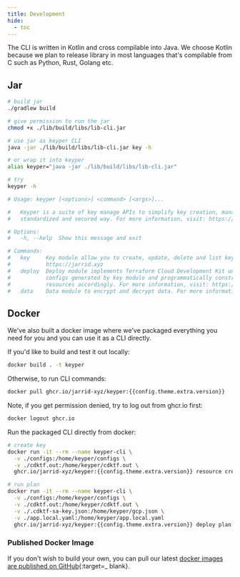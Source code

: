 ```yaml
---
title: Development
hide:
  - toc
---
```


The CLI is written in Kotlin and cross compilable into Java. We choose Kotlin because we plan to release library in most
languages that's compilable from C such as Python, Rust, Golang etc.

## Jar

```bash
# build jar
./gradlew build 

# give permission to run the jar
chmod +x ./lib/build/libs/lib-cli.jar

# use jar as keyper CLI
java -jar ./lib/build/libs/lib-cli.jar key -h

# or wrap it into keyper
alias keyper="java -jar ./lib/build/libs/lib-cli.jar"

# try
keyper -h

# Usage: keyper [<options>] <command> [<args>]...

#   Keyper is a suite of key manage APIs to simplify key creation, management, encryption/decryption in
#   standardized and secured way. For more information, visit: https://jarrid.xyz

# Options:
#   -h, --help  Show this message and exit

# Commands:
#   key     Key module allow you to create, update, delete and list keys. For more information, visit:
#           https://jarrid.xyz
#   deploy  Deploy module implements Terraform Cloud Development Kit underneath. It scans existing key
#           configs generated by key module and programmatically construct terraform provider, modules and
#           resources accordingly. For more information, visit: https://jarrid.xyz
#   data    Data module to encrypt and decrypt data. For more information, visit: https://jarrid.xyz
```

## Docker

We've also built a docker image where we've packaged everything you need for you and you can use it as a CLI directly.

If you'd like to build and test it out locally:

```bash
docker build . -t keyper
```

Otherwise, to run CLI commands:

```bash
docker pull ghcr.io/jarrid-xyz/keyper:{{config.theme.extra.version}}
```

Note, if you get permission denied, try to log out from ghcr.io first:

```bash
docker logout ghcr.io
```

Run the packaged CLI directly from docker:

```bash
# create key
docker run -it --rm --name keyper-cli \
  -v ./configs:/home/keyper/configs \
  -v ./cdktf.out:/home/keyper/cdktf.out \
  ghcr.io/jarrid-xyz/keyper:{{config.theme.extra.version}} resource create -t key 

# run plan
docker run -it --rm --name keyper-cli \
  -v ./configs:/home/keyper/configs \
  -v ./cdktf.out:/home/keyper/cdktf.out \
  -v ./.cdktf-sa-key.json:/home/keyper/gcp.json \
  -v ./app.local.yaml:/home/keyper/app.local.yaml
  ghcr.io/jarrid-xyz/keyper:{{config.theme.extra.version}} deploy plan
```

### Published Docker Image

If you don't wish to build your own, you can pull our
latest [docker images are published on GitHub](https://github.com/jarrid-xyz/keyper/pkgs/container/keyper){:target=_
blank}.

